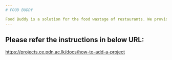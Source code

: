 ```yaml
---
# FOOD BUDDY

Food Buddy is a solution for the food wastage of restaurants. We provide a platform, where the restaurants can display their unsold food items with attractive discounts and users can see those advertisements from nearby restaurants.
---
```


## Please refer the instructions in below URL:

https://projects.ce.pdn.ac.lk/docs/how-to-add-a-project
